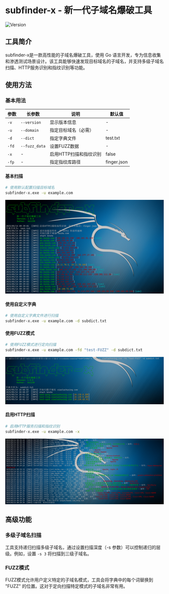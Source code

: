 # subfinder-x - 新一代子域名爆破工具
![Version](https://img.shields.io/badge/Version-1.0.0-green)

## 工具简介
subfinder-x是一款高性能的子域名爆破工具，使用 Go 语言开发，专为信息收集和渗透测试场景设计。该工具能够快速发现目标域名的子域名，并支持多级子域名扫描、HTTP服务识别和指纹识别等功能。


## 使用方法

### 基本用法

| 参数 | 长参数 | 说明 | 默认值 |
| ---- | ------ | ---- | ------ |
| `-v` | `--version` | 显示版本信息 | - |
| `-u` | `--domain` | 指定目标域名（必需） | - |
| `-d` | `--dict` | 指定字典文件 | test.txt |
| `-fd` | `--fuzz_data` | 设置FUZZ数据 | - |
| `-x` | - | 启用HTTP扫描和指纹识别 | false |
| `-fp` | - | 指定指纹库路径 | finger.json |

#### 基本扫描

```bash
# 使用默认配置扫描目标域名
subfinder-x.exe -u example.com
```
![image](1.png)

#### 使用自定义字典

```bash
# 使用自定义字典文件进行扫描
subfinder-x.exe -u example.com -d subdict.txt
```

#### 使用FUZZ模式

```bash
# 使用FUZZ模式进行定向扫描
subfinder-x.exe -u example.com -fd "test-FUZZ" -d subdict.txt
```
![image](2.png)

#### 启用HTTP扫描

```bash
# 启用HTTP服务扫描和指纹识别
subfinder-x.exe -u example.com -x
```
![image](3.png)

## 高级功能

### 多级子域名扫描

工具支持递归扫描多级子域名，通过设置扫描深度（-s 参数）可以控制递归的层级。例如，设置 `-s 3` 将扫描到三级子域名。

### FUZZ模式

FUZZ模式允许用户定义特定的子域名模式，工具会将字典中的每个词替换到 "FUZZ" 的位置。这对于定向扫描特定模式的子域名非常有用。
